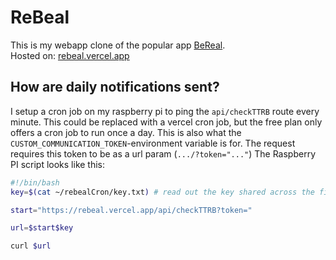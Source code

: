 # ReBeal

This is my webapp clone of the popular app [BeReal](https://bereal.com/).  
Hosted on: [rebeal.vercel.app](https://rebeal.vercel.app)

## How are daily notifications sent?

I setup a cron job on my raspberry pi to ping the `api/checkTTRB` route every minute. This could be replaced with a vercel cron job, but the free plan only offers a cron job to run once a day. This is also what the `CUSTOM_COMMUNICATION_TOKEN`-environment variable is for.
The request requires this token to be as a url param (`.../?token="..."`)
The Raspberry PI script looks like this:

```bash
#!/bin/bash
key=$(cat ~/rebealCron/key.txt) # read out the key shared across the file and the env variable

start="https://rebeal.vercel.app/api/checkTTRB?token="

url=$start$key

curl $url
```
